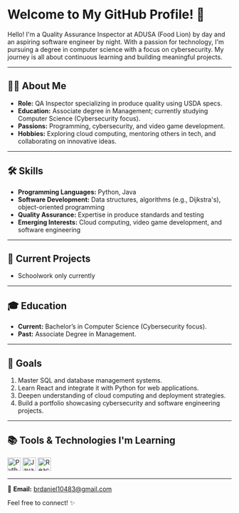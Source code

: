 # Welcome to My GitHub Profile! 🌟  

Hello! I'm a Quality Assurance Inspector at ADUSA (Food Lion) by day and an aspiring software engineer by night. With a passion for technology, I'm pursuing a degree in computer science with a focus on cybersecurity. My journey is all about continuous learning and building meaningful projects.  

---

## 👨‍💻 **About Me**  
- **Role:** QA Inspector specializing in produce quality using USDA specs.  
- **Education:** Associate degree in Management; currently studying Computer Science (Cybersecurity focus).  
- **Passions:** Programming, cybersecurity, and video game development.  
- **Hobbies:** Exploring cloud computing, mentoring others in tech, and collaborating on innovative ideas.  

---

## 🛠️ **Skills**  
- **Programming Languages:** Python, Java  
- **Software Development:** Data structures, algorithms (e.g., Dijkstra's), object-oriented programming  
- **Quality Assurance:** Expertise in produce standards and testing  
- **Emerging Interests:** Cloud computing, video game development, and software engineering  

---

## 🚀 **Current Projects**  
- Schoolwork only currently

---

## 🎓 **Education**  
- **Current:** Bachelor’s in Computer Science (Cybersecurity focus).  
- **Past:** Associate Degree in Management.  

---

## 🥅 **Goals**  
1. Master SQL and database management systems.  
2. Learn React and integrate it with Python for web applications.  
3. Deepen understanding of cloud computing and deployment strategies.  
4. Build a portfolio showcasing cybersecurity and software engineering projects.  

---

## 📚 **Tools & Technologies I'm Learning**  
<p>
  <img src="https://img.shields.io/badge/-3776AB?style=for-the-badge&logo=python&logoColor=white" alt="Python" height="30"> <img src="https://img.shields.io/badge/-007396?style=for-the-badge&logo=java&logoColor=white" alt="Java" height="30"> <img src="https://img.shields.io/badge/-61DAFB?style=for-the-badge&logo=react&logoColor=black" alt="React" height="30">
</p>

---

📧 **Email:** [brdaniel10483@gmail.com](mailto:brdaniel10483@gmail.com)

Feel free to connect! ✨  
